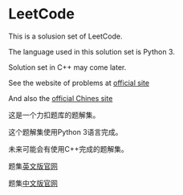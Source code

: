 # LeetCode
This is a solusion set of LeetCode.

The language used in this solution set is Python 3.

Solution set in C++ may come later.

See the website of problems at [official site](https://leetcode.com/problemset/all/)

And also the [official Chines site](https://leetcode-cn.com/problemset/all/)

  

这是一个力扣题库的题解集。

这个题解集使用Python 3语言完成。

未来可能会有使用C++完成的题解集。

题集[英文版官网](https://leetcode.com/problemset/all/)

题集[中文版官网](https://leetcode-cn.com/problemset/all/)
